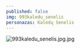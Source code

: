 ```yaml
---
published: false
img: 993kaledu_senelis
personazas: Kalėdų Senelis
---
```

![993kaledu_senelis.jpg.jpg]({{site.baseurl}}/img/personazai/993kaledu_senelis.jpg.jpg)
